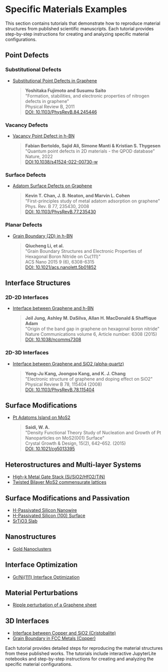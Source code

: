 # Specific Materials Examples

This section contains tutorials that demonstrate how to reproduce material structures from published scientific manuscripts. Each tutorial provides step-by-step instructions for creating and analyzing specific material configurations.

## Point Defects

### Substitutional Defects
- [Substitutional Point Defects in Graphene](defect-point-substitution-graphene.md)
  > **Yoshitaka Fujimoto and Susumu Saito**  
  > "Formation, stabilities, and electronic properties of nitrogen defects in graphene"  
  > Physical Review B, 2011  
  > [DOI: 10.1103/PhysRevB.84.245446](https://journals.aps.org/prb/abstract/10.1103/PhysRevB.84.245446)

### Vacancy Defects
- [Vacancy Point Defect in h-BN](defect-point-vacancy-boron-nitride.md)
  > **Fabian Bertoldo, Sajid Ali, Simone Manti & Kristian S. Thygesen**  
  > "Quantum point defects in 2D materials - the QPOD database"  
  > Nature, 2022  
  > [DOI:10.1038/s41524-022-00730-w](https://doi.org/10.1038/s41524-022-00730-w)

### Surface Defects
- [Adatom Surface Defects on Graphene](defect-surface-adatom-graphene.md)
  > **Kevin T. Chan, J. B. Neaton, and Marvin L. Cohen**  
  > "First-principles study of metal adatom adsorption on graphene"  
  > Phys. Rev. B 77, 235430, 2008  
  > [DOI: 10.1103/PhysRevB.77.235430](https://doi.org/10.1103/PhysRevB.77.235430)

### Planar Defects
- [Grain Boundary (2D) in h-BN](defect-planar-grain-boundary-2d-boron-nitride.md)
  > **Qiucheng Li, et al.**  
  > "Grain Boundary Structures and Electronic Properties of Hexagonal Boron Nitride on Cu(111)"  
  > ACS Nano 2015 9 (6), 6308-6315  
  > [DOI: 10.1021/acs.nanolett.5b01852](https://doi.org/10.1021/acs.nanolett.5b01852)

## Interface Structures

### 2D-2D Interfaces
- [Interface between Graphene and h-BN](interface-2d-2d-graphene-boron-nitride.md)
  > **Jeil Jung, Ashley M. DaSilva, Allan H. MacDonald & Shaffique Adam**  
  > "Origin of the band gap in graphene on hexagonal boron nitride"  
  > Nature Communications volume 6, Article number: 6308 (2015)  
  > [DOI: 10.1038/ncomms7308](https://doi.org/10.1038/ncomms7308)

### 2D-3D Interfaces
- [Interface between Graphene and SiO2 (alpha-quartz)](interface-2d-3d-graphene-silicon-dioxide.md)
  > **Yong-Ju Kang, Joongoo Kang, and K. J. Chang**  
  > "Electronic structure of graphene and doping effect on SiO2"  
  > Physical Review B 78, 115404 (2008)  
  > [DOI: 10.1103/PhysRevB.78.115404](https://doi.org/10.1103/PhysRevB.78.115404)

## Surface Modifications
- [Pt Adatoms Island on MoS2](defect-point-adatom-island-molybdenum-disulfide-platinum.md)
  > **Saidi, W. A.**  
  > "Density Functional Theory Study of Nucleation and Growth of Pt Nanoparticles on MoS2(001) Surface"  
  > Crystal Growth & Design, 15(2), 642–652. (2015)  
  > [DOI: 10.1021/cg5013395](https://doi.org/10.1021/cg5013395)

## Heterostructures and Multi-layer Systems
- [High-k Metal Gate Stack (Si/SiO2/HfO2/TiN)](heterostructure-silicon-silicon-dioxide-hafnium-dioxide-titanium-nitride.md)
- [Twisted Bilayer MoS2 commensurate lattices](interface-bilayer-twisted-commensurate-lattices-molybdenum-disulfide.md)

## Surface Modifications and Passivation
- [H-Passivated Silicon Nanowire](passivation-edge-nanowire-silicon.md)
- [H-Passivated Silicon (100) Surface](passivation-surface-silicon.md)
- [SrTiO3 Slab](slab-strontium-titanate.md)

## Nanostructures
- [Gold Nanoclusters](nanocluster-gold.md)

## Interface Optimization
- [Gr/Ni(111) Interface Optimization](optimization-interface-film-xy-position-graphene-nickel.md)

## Material Perturbations
- [Ripple perturbation of a Graphene sheet](perturbation-ripples-graphene.md)

## 3D Interfaces
- [Interface between Copper and SiO2 (Cristobalite)](interface-3d-3d-copper-silicon-dioxide.md)
- [Grain Boundary in FCC Metals (Copper)](defect-planar-grain-boundary-3d-fcc-metals-copper.md)

Each tutorial provides detailed steps for reproducing the material structures from these published works. The tutorials include interactive JupyterLite notebooks and step-by-step instructions for creating and analyzing the specific material configurations.